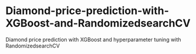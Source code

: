 # Diamond-price-prediction-with-XGBoost-and-RandomizedsearchCV
Diamond price prediction with XGBoost and hyperparameter tuning with  RandomizedsearchCV
